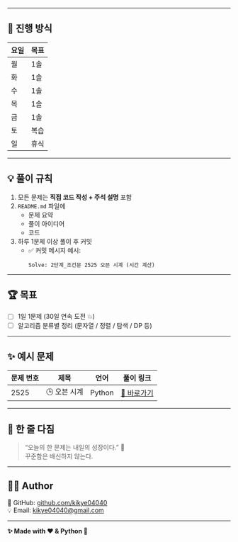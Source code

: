 
---

## 📅 진행 방식

| 요일 | 목표 |
|------|----|
| 월 | 1솔 |
| 화 | 1솔 |
| 수 | 1솔 |
| 목 | 1솔 |
| 금 | 1솔 |
| 토 | 복습 |
| 일 | 휴식 |

---

## 💡 풀이 규칙

1. 모든 문제는 **직접 코드 작성 + 주석 설명** 포함  
2. `README.md` 파일에  
   - 문제 요약  
   - 풀이 아이디어  
   - 코드  
3. 하루 1문제 이상 풀이 후 커밋  
   - ✅ 커밋 메시지 예시:  
     ```
     Solve: 2단계_조건문 2525 오븐 시계 (시간 계산)
     ```

---

## 🏆 목표

- [ ] 1일 1문제 (30일 연속 도전 💥)  
- [ ] 알고리즘 분류별 정리 (문자열 / 정렬 / 탐색 / DP 등)

---

## ✨ 예시 문제

| 문제 번호 | 제목 | 언어 | 풀이 링크 |
|------------|------|------|-----------|
| 2525 | 🕒 오븐 시계 | Python | [🔗 바로가기](./2525_오븐시계/README.md) |

---

## 💬 한 줄 다짐

> “오늘의 한 문제는 내일의 성장이다.” 🌱  
> 꾸준함은 배신하지 않는다.

---

## 🧑‍💻 Author
📮 GitHub: [github.com/kikye04040](https://github.com/kikye04040)  
💡 Email: kikye04040@gmail.com

---

**✨ Made with ❤️ & Python 🐍**
